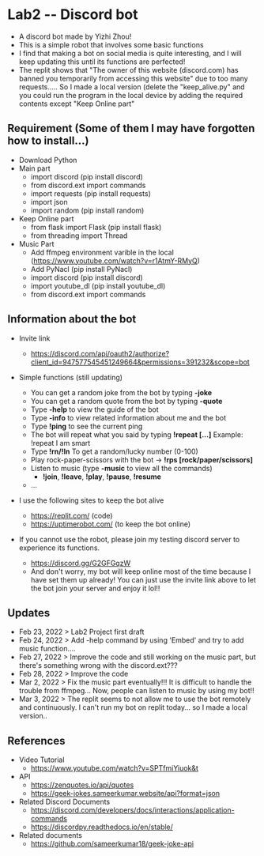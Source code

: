 # Lab2 -- Discord bot
- A discord bot made by Yizhi Zhou!
- This is a simple robot that involves some basic functions
- I find that making a bot on social media is quite interesting, and I will keep updating this until its functions are perfected! 
- The replit shows that "The owner of this website (discord.com) has banned you temporarily from accessing this website" due to too many requests..... So I made a local version (delete the "keep_alive.py" and you could run the program in the local device by adding the required contents except "Keep Online part"

## Requirement (Some of them I may have forgotten how to install...)
  - Download Python
  - Main part
    - import discord (pip install discord)
    - from discord.ext import commands
    - import requests (pip install requests)
    - import json 
    - import random (pip install random)
  - Keep Online part 
    - from flask import Flask (pip install flask)
    - from threading import Thread 
  - Music Part
    - Add ffmpeg environment varible in the local (https://www.youtube.com/watch?v=r1AtmY-RMyQ)
    - Add PyNacl (pip install PyNacl)
    - import discord (pip install discord)
    - import youtube_dl (pip install youtube_dl)
    - from discord.ext import commands


## Information about the bot
- Invite link
    - https://discord.com/api/oauth2/authorize?client_id=947577545451249664&permissions=391232&scope=bot
    
- Simple functions (still updating)
  - You can get a random joke from the bot by typing **-joke**
  - You can get a random quote from the bot by typing **-quote**
  - Type **-help** to view the guide of the bot
  - Type **-info** to view related information about me and the bot
  - Type **!ping** to see the current ping
  - The bot will repeat what you said by typing **!repeat [...]** Example: !repeat I am smart
  - Type **!rn/!ln** To get a random/lucky number (0-100)
  - Play rock-paper-scissors with the bot → **!rps [rock/paper/scissors]** 
  - Listen to music (type **-music** to view all the commands)
    - **!join**, **!leave**, **!play**, **!pause**, **!resume**
  - ...
  
- I use the following sites to keep the bot alive
  - https://replit.com/ (code)
  - https://uptimerobot.com/ (to keep the bot online)

- If you cannot use the robot, please join my testing discord server to experience its functions.
  - https://discord.gg/G2GFGqzW
  - And don't worry, my bot will keep online most of the time because I have set them up already! You can just use the invite link above to let the bot join your server and enjoy it lol!!

## Updates
- Feb 23, 2022 > Lab2 Project first draft 
- Feb 24, 2022 > Add -help command by using 'Embed' and try to add music function....
- Feb 27, 2022 > Improve the code and still working on the music part, but there's something wrong with the discord.ext???
- Feb 28, 2022 > Improve the code
- Mar 2, 2022 > Fix the music part eventually!!! It is difficult to handle the trouble from ffmpeg...
 Now, people can listen to music by using my bot!!
- Mar 3, 2022 > The replit seems to not allow me to use the bot remotely and continuously. I can't run my bot on replit today... so I made a local version..

    
## References
- Video Tutorial
    - https://www.youtube.com/watch?v=SPTfmiYiuok&t
- API
    - https://zenquotes.io/api/quotes
    - https://geek-jokes.sameerkumar.website/api?format=json
- Related Discord Documents
    - https://discord.com/developers/docs/interactions/application-commands
    - https://discordpy.readthedocs.io/en/stable/
- Related documents
    - https://github.com/sameerkumar18/geek-joke-api

